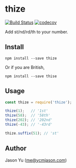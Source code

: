 # thize
[![Build Status](https://travis-ci.org/ycmjason/thize.svg?branch=master)](https://travis-ci.org/ycmjason/thize)
[![codecov](https://codecov.io/gh/ycmjason/thize/branch/master/graph/badge.svg)](https://codecov.io/gh/ycmjason/thize)

Add st/nd/rd/th to your number.

## Install

```
npm install --save thize
```

Or if you are British,

```
npm install --save thise
```

## Usage

```js
const thize = require('thize');

thize(1);   // '1st'
thize(58);  // '58th'
thize(202); // '202nd'
thize(-43); // '-43rd'

thize.suffix(51); // 'st'
```

## Author

Jason Yu (me@ycmjason.com)
